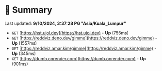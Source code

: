 # 📖 Summary
Last updated: **9/10/2024, 3:37:28 PG "Asia/Kuala_Lumpur"**

- `GET` [https://hst.ujol.dev](https://hst.ujol.dev) - **Up** (755ms)
- `GET` [https://reddviz.deno.dev/gimme](https://reddviz.deno.dev/gimme) - **Up** (1557ms)
- `GET` [https://reddviz.amar.kim/gimme](https://reddviz.amar.kim/gimme) - **Up** (345ms)
- `GET` [https://dumb.onrender.com](https://dumb.onrender.com) - **Up** (901ms)
